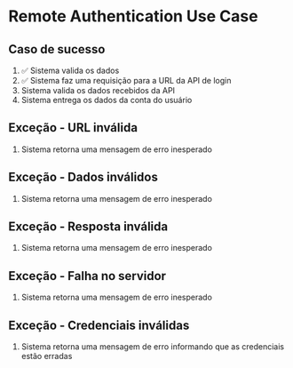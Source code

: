 # Remote Authentication Use Case

## Caso de sucesso
1. ✅ Sistema valida os dados
2. ✅ Sistema faz uma requisição para a URL da API de login
3. Sistema valida os dados recebidos da API
4. Sistema entrega os dados da conta do usuário

## Exceção - URL inválida
1. Sistema retorna uma mensagem de erro inesperado

## Exceção - Dados inválidos
1. Sistema retorna uma mensagem de erro inesperado

## Exceção - Resposta inválida
1. Sistema retorna uma mensagem de erro inesperado

## Exceção - Falha no servidor
1. Sistema retorna uma mensagem de erro inesperado

## Exceção - Credenciais inválidas
1. Sistema retorna uma mensagem de erro informando que as credenciais estão erradas